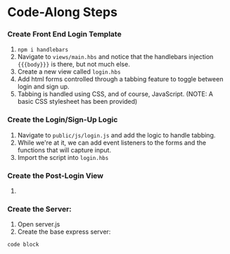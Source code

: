# Code-Along Steps

### Create Front End Login Template
1. `npm i handlebars`
2. Navigate to `views/main.hbs` and notice that the handlebars injection `{{{body}}}` is there, but not much else. 
3. Create a new view called `login.hbs`
4. Add html forms controlled through a tabbing feature to toggle between login and sign up. 
5. Tabbing is handled using CSS, and of course, JavaScript. (NOTE: A basic CSS stylesheet has been provided)

### Create the Login/Sign-Up Logic 
1. Navigate to `public/js/login.js` and add the logic to handle tabbing.
2. While we're at it, we can add event listeners to the forms and the functions that will capture input.
3. Import the script into `login.hbs`

### Create the Post-Login View
1.

### Create the Server:

1. Open server.js
2. Create the base express server:

```
code block
```
